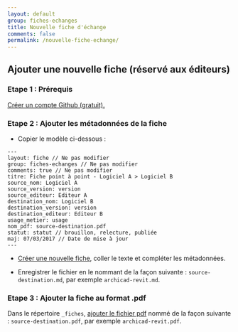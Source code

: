 ```yaml
---
layout: default
group: fiches-echanges
title: Nouvelle fiche d'échange
comments: false
permalink: /nouvelle-fiche-echange/
---
```


## Ajouter une nouvelle fiche (réservé aux éditeurs)

### Etape 1 : Prérequis

[Créer un compte Github (gratuit).](https://github.com/join)

### Etape 2 : Ajouter les métadonnées de la fiche

* Copier le modèle ci-dessous :

```
---
layout: fiche // Ne pas modifier
group: fiches-echanges // Ne pas modifier
comments: true // Ne pas modifier
titre: Fiche point à point - Logiciel A > Logiciel B
source_nom: Logiciel A
source_version: version
source_editeur: Editeur A
destination_nom: Logiciel B
destination_version: version
destination_editeur: Editeur B
usage_metier: usage
nom_pdf: source-destination.pdf
statut: statut // brouillon, relecture, publiée
maj: 07/03/2017 // Date de mise à jour
---
```

* [Créer une nouvelle fiche](https://github.com/bimstandards/bimstandards/new/gh-pages/_fiches), coller le texte et compléter les métadonnées.

* Enregistrer le fichier en le nommant de la façon suivante : `source-destination.md`, par exemple `archicad-revit.md`.

### Etape 3 : Ajouter la fiche au format .pdf

Dans le répertoire `_fiches`, [ajouter le fichier pdf](https://github.com/bimstandards/bimstandards/upload/gh-pages/_fiches) nommé de la façon suivante : `source-destination.pdf`, par exemple `archicad-revit.pdf`.
